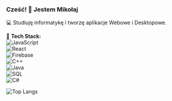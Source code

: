 ### Cześć! 👋 Jestem Mikołaj  
💻 Studiuję informatykę i tworzę aplikacje Webowe i Desktopowe.   

🔧 **Tech Stack:**  
![JavaScript](https://img.shields.io/badge/JavaScript-F7DF1E?style=flat&logo=javascript&logoColor=black)  
![React](https://img.shields.io/badge/React-61DAFB?style=flat&logo=react&logoColor=black)  
![Firebase](https://img.shields.io/badge/Firebase-FFCA28?style=flat&logo=firebase&logoColor=black)  
![C++](https://img.shields.io/badge/C++-00599C?style=flat&logo=c%2B%2B&logoColor=white)  
![Java](https://img.shields.io/badge/Java-007396?style=flat&logo=java&logoColor=white)  
![SQL](https://img.shields.io/badge/SQL-4479A1?style=flat&logo=mysql&logoColor=white)  
![C#](https://img.shields.io/badge/C%23-239120?style=flat&logo=c-sharp&logoColor=white)  

![Top Langs](https://github-readme-stats.vercel.app/api/top-langs/?username=T00RRE&layout=compact&theme=radical)



